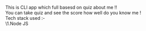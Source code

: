 This is CLI app which full basesd on quiz about me !! \
You can take quiz and see the score how well do you know me ! \
Tech stack used :-   
\1.Node JS
